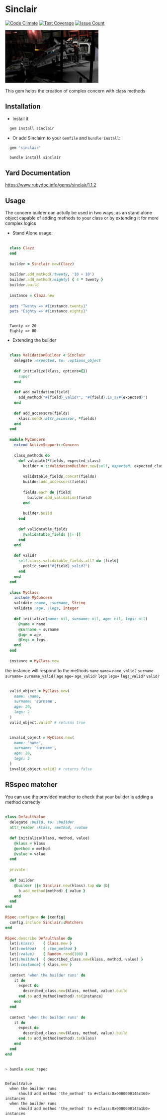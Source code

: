 Sinclair
========
[![Code Climate](https://codeclimate.com/github/darthjee/sinclair/badges/gpa.svg)](https://codeclimate.com/github/darthjee/sinclair)
[![Test Coverage](https://codeclimate.com/github/darthjee/sinclair/badges/coverage.svg)](https://codeclimate.com/github/darthjee/sinclair/coverage)
[![Issue Count](https://codeclimate.com/github/darthjee/sinclair/badges/issue_count.svg)](https://codeclimate.com/github/darthjee/sinclair)


![sinclair](https://raw.githubusercontent.com/darthjee/sinclair/master/sinclair.jpg)

This gem helps the creation of complex concern with class methods

Installation
---------------
  - Install it

  ```ruby
    gem install sinclair
  ```

  - Or add Sinclairn to your `Gemfile` and `bundle install`:

  ```ruby
    gem 'sinclair'
  ```

  ```bash
    bundle install sinclair
  ```

Yard Documentation
-------------------
https://www.rubydoc.info/gems/sinclair/1.1.2

Usage
---------------
The concern builder can actully be used in two ways, as an stand alone object capable of
adding methods to your class or by extending it for more complex logics

 - Stand Alone usage:

  ```ruby

    class Clazz
    end

    builder = Sinclair.new(Clazz)

    builder.add_method(:twenty, '10 + 10')
    builder.add_method(:eighty) { 4 * twenty }
    builder.build

    instance = Clazz.new

    puts "Twenty => #{instance.twenty}"
    puts "Eighty => #{instance.eighty}"
  ```

  ```string

    Twenty => 20
    Eighty => 80
  ```

 - Extending the builder

  ```ruby

    class ValidationBuilder < Sinclair
      delegate :expected, to: :options_object

      def initialize(klass, options={})
        super
      end

      def add_validation(field)
        add_method("#{field}_valid?", "#{field}.is_a?#{expected}")
      end

      def add_accessors(fields)
        klass.send(:attr_accessor, *fields)
      end
    end

    module MyConcern
      extend ActiveSupport::Concern

      class_methods do
        def validate(*fields, expected_class)
          builder = ::ValidationBuilder.new(self, expected: expected_class)

          validatable_fields.concat(fields)
          builder.add_accessors(fields)

          fields.each do |field|
            builder.add_validation(field)
          end

          builder.build
        end

        def validatable_fields
          @validatable_fields ||= []
        end
      end

      def valid?
        self.class.validatable_fields.all? do |field|
          public_send("#{field}_valid?")
        end
      end
    end

    class MyClass
      include MyConcern
      validate :name, :surname, String
      validate :age, :legs, Integer

      def initialize(name: nil, surname: nil, age: nil, legs: nil)
        @name = name
        @surname = surname
        @age = age
        @legs = legs
      end
    end

    instance = MyClass.new
  ```

  the instance will respond to the methods
  ```name``` ```name=``` ```name_valid?```
  ```surname``` ```surname=``` ```surname_valid?```
  ```age``` ```age=``` ```age_valid?```
  ```legs``` ```legs=``` ```legs_valid?```
  ```valid?```

  ```ruby

    valid_object = MyClass.new(
      name: :name,
      surname: 'surname',
      age: 20,
      legs: 2
    )
    valid_object.valid? # returns true
  ```

  ```ruby

    invalid_object = MyClass.new(
      name: 'name',
      surname: 'surname',
      age: 20,
      legs: 2
    )
    invalid_object.valid? # returns false
  ```

RSspec matcher
---------------

You can use the provided matcher to check that your builder is adding a method correctly

  ```ruby

  class DefaultValue
    delegate :build, to: :builder
    attr_reader :klass, :method, :value

    def initialize(klass, method, value)
      @klass = klass
      @method = method
      @value = value
    end

    private

    def builder
      @builder ||= Sinclair.new(klass).tap do |b|
        b.add_method(method) { value }
      end
    end
  end

  RSpec.configure do |config|
    config.include Sinclair::Matchers
  end

  RSpec.describe DefaultValue do
    let(:klass)    { Class.new }
    let(:method)   { :the_method }
    let(:value)    { Random.rand(100) }
    let(:builder)  { described_class.new(klass, method, value) }
    let(:instance) { klass.new }

    context 'when the builder runs' do
      it do
        expect do
          described_class.new(klass, method, value).build
        end.to add_method(method).to(instance)
      end
    end

    context 'when the builder runs' do
      it do
        expect do
          described_class.new(klass, method, value).build
        end.to add_method(method).to(klass)
      end
    end
  end
  ```

  ```bash

  > bundle exec rspec
  ```

  ```string

  DefaultValue
    when the builder runs
        should add method 'the_method' to #<Class:0x0000000146c160> instances
    when the builder runs
        should add method 'the_method' to #<Class:0x0000000143a1b0> instances

  ```
